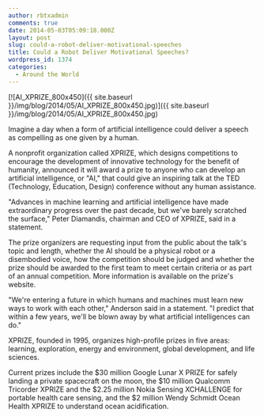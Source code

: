 ```yaml
---
author: rbtxadmin
comments: true
date: 2014-05-03T05:09:18.000Z
layout: post
slug: could-a-robot-deliver-motivational-speeches
title: Could a Robot Deliver Motivational Speeches?
wordpress_id: 1374
categories:
  - Around the World
---
```


[![AI_XPRIZE_800x450]({{ site.baseurl }}/img/blog/2014/05/AI_XPRIZE_800x450.jpg)]({{ site.baseurl }}/img/blog/2014/05/AI_XPRIZE_800x450.jpg)

Imagine a day when a form of artificial intelligence could deliver a speech as compelling as one given by a human.

A nonprofit organization called XPRIZE, which designs competitions to encourage the development of innovative technology for the benefit of humanity, announced it will award a prize to anyone who can develop an artificial intelligence, or "AI," that could give an inspiring talk at the TED (Technology, Education, Design) conference without any human assistance.

"Advances in machine learning and artificial intelligence have made extraordinary progress over the past decade, but we've barely scratched the surface," Peter Diamandis, chairman and CEO of XPRIZE, said in a statement.

The prize organizers are requesting input from the public about the talk's topic and length, whether the AI should be a physical robot or a disembodied voice, how the competition should be judged and whether the prize should be awarded to the first team to meet certain criteria or as part of an annual competition. More information is available on the prize's website.

"We're entering a future in which humans and machines must learn new ways to work with each other," Anderson said in a statement. "I predict that within a few years, we'll be blown away by what artificial intelligences can do."

XPRIZE, founded in 1995, organizes high-profile prizes in five areas: learning, exploration, energy and environment, global development, and life sciences.

Current prizes include the $30 million Google Lunar X PRIZE for safely landing a private spacecraft on the moon, the $10 million Qualcomm Tricorder XPRIZE and the $2.25 million Nokia Sensing XCHALLENGE for portable health care sensing, and the $2 million Wendy Schmidt Ocean Health XPRIZE to understand ocean acidification.
